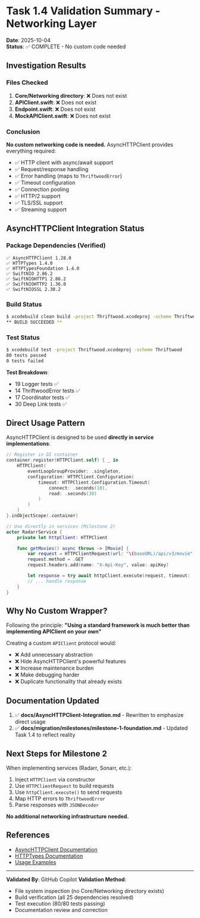 # Task 1.4 Validation Summary - Networking Layer

**Date**: 2025-10-04  
**Status**: ✅ COMPLETE - No custom code needed

## Investigation Results

### Files Checked

1. **Core/Networking directory**: ❌ Does not exist
2. **APIClient.swift**: ❌ Does not exist
3. **Endpoint.swift**: ❌ Does not exist
4. **MockAPIClient.swift**: ❌ Does not exist

### Conclusion

**No custom networking code is needed.** AsyncHTTPClient provides everything required:

- ✅ HTTP client with async/await support
- ✅ Request/response handling
- ✅ Error handling (maps to `ThriftwoodError`)
- ✅ Timeout configuration
- ✅ Connection pooling
- ✅ HTTP/2 support
- ✅ TLS/SSL support
- ✅ Streaming support

## AsyncHTTPClient Integration Status

### Package Dependencies (Verified)

```text
✅ AsyncHTTPClient 1.28.0
✅ HTTPTypes 1.4.0
✅ HTTPTypesFoundation 1.4.0
✅ SwiftNIO 2.86.2
✅ SwiftNIOHTTP1 2.86.2
✅ SwiftNIOHTTP2 1.36.0
✅ SwiftNIOSSL 2.30.2
```

### Build Status

```bash
$ xcodebuild clean build -project Thriftwood.xcodeproj -scheme Thriftwood
** BUILD SUCCEEDED **
```

### Test Status

```bash
$ xcodebuild test -project Thriftwood.xcodeproj -scheme Thriftwood
80 tests passed
0 tests failed
```

**Test Breakdown**:

- 19 Logger tests ✅
- 14 ThriftwoodError tests ✅
- 17 Coordinator tests ✅
- 30 Deep Link tests ✅

## Direct Usage Pattern

AsyncHTTPClient is designed to be used **directly in service implementations**:

```swift
// Register in DI container
container.register(HTTPClient.self) { _ in
    HTTPClient(
        eventLoopGroupProvider: .singleton,
        configuration: HTTPClient.Configuration(
            timeout: HTTPClient.Configuration.Timeout(
                connect: .seconds(10),
                read: .seconds(30)
            )
        )
    )
}.inObjectScope(.container)

// Use directly in services (Milestone 2)
actor RadarrService {
    private let httpClient: HTTPClient

    func getMovies() async throws -> [Movie] {
        var request = HTTPClientRequest(url: "\(baseURL)/api/v3/movie")
        request.method = .GET
        request.headers.add(name: "X-Api-Key", value: apiKey)

        let response = try await httpClient.execute(request, timeout: .seconds(30))
        // ... handle response
    }
}
```

## Why No Custom Wrapper?

Following the principle: **"Using a standard framework is much better than implementing APIClient on your own"**

Creating a custom `APIClient` protocol would:

- ❌ Add unnecessary abstraction
- ❌ Hide AsyncHTTPClient's powerful features
- ❌ Increase maintenance burden
- ❌ Make debugging harder
- ❌ Duplicate functionality that already exists

## Documentation Updated

1. ✅ **docs/AsyncHTTPClient-Integration.md** - Rewritten to emphasize direct usage
2. ✅ **docs/migration/milestones/milestone-1-foundation.md** - Updated Task 1.4 to reflect reality

## Next Steps for Milestone 2

When implementing services (Radarr, Sonarr, etc.):

1. Inject `HTTPClient` via constructor
2. Use `HTTPClientRequest` to build requests
3. Use `httpClient.execute()` to send requests
4. Map HTTP errors to `ThriftwoodError`
5. Parse responses with `JSONDecoder`

**No additional networking infrastructure needed.**

## References

- [AsyncHTTPClient Documentation](https://swiftpackageindex.com/swift-server/async-http-client/main/documentation/asynchttpclient)
- [HTTPTypes Documentation](https://swiftpackageindex.com/apple/swift-http-types/main/documentation/httptypes)
- [Usage Examples](../AsyncHTTPClient-Integration.md)

---

**Validated By**: GitHub Copilot
**Validation Method**:

- File system inspection (no Core/Networking directory exists)
- Build verification (all 25 dependencies resolved)
- Test execution (80/80 tests passing)
- Documentation review and correction
